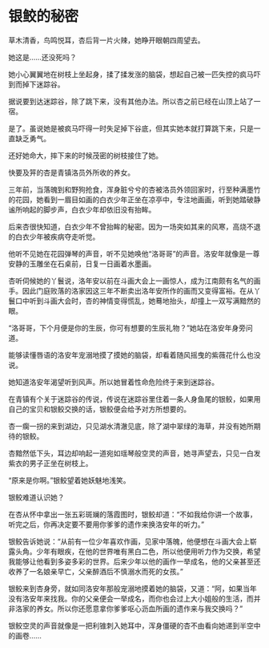 # 银鲛的秘密

草木清香，鸟鸣悦耳，杏后背一片火辣，她睁开眼朝四周望去。 

她这是……还没死吗？ 

她小心翼翼地在树枝上坐起身，揉了揉发涨的脑袋，想起自己被一匹失控的疯马吓到而掉下迷踪谷。 

据说要到达迷踪谷，除了跳下来，没有其他办法。所以杏之前已经在山顶上站了一宿。 

是了。虽说她是被疯马吓得一时失足掉下谷底，但其实她本就打算跳下来，只是一直缺乏勇气。 

还好她命大，摔下来的时候茂密的树枝接住了她。 

快要及笄的杏是青镇洛员外所收的养女。 

三年前，当落魄到和野狗抢食，浑身脏兮兮的杏被洛员外领回家时，行至种满墨竹的花园，她看到一眉目如画的白衣少年正坐在凉亭中，专注地画画，听到她踏破静谧所响起的脚步声，白衣少年却依旧没有抬眸。 

后来杏很快知道，白衣少年不曾抬眸的秘密。因为一场突如其来的风寒，高烧不退的白衣少年被疾病夺走听觉。 

他听不见她在花园弹琴的声音，听不见她唤他“洛哥哥”的声音。洛安年就像是一尊安静的玉雕坐在石桌前，日复一日画着水墨画。 

杏听伺候她的丫鬟说，洛年安以前在斗画大会上一画惊人，成为江南颇有名气的画手。因此门庭败落的洛家因这三年不断卖出洛年安所作的画而又变得富裕。在从丫鬟口中听到斗画大会时，杏的神情变得慌乱，她蓦地抬头，却撞上一双写满黯然的眼。 

“洛哥哥，下个月便是你的生辰，你可有想要的生辰礼物？”她站在洛安年身旁问道。 

能够读懂唇语的洛安年宠溺地摸了摸她的脑袋，却看着随风摇曳的紫薇花什么也没说。 

她知道洛安年渴望听到风声。所以她冒着性命危险终于来到迷踪谷。 

在青镇有个关于迷踪谷的传说，传说在迷踪谷里住着一条人身鱼尾的银鲛，如果用自己的宝贝和银鲛交换的话，银鲛便会给予对方所想要的。 

杏一瘸一拐的来到湖边，只见湖水清澈见底，除了湖中翠绿的海草，并没有她所期待的银鲛。 

杏黯然低下头，耳边却响起一道宛如瑶琴般空灵的声音，她寻声望去，只见一白发紫衣的男子正坐在树枝上。 

“原来是你啊。”银鲛望着她妖魅地浅笑。 

银鲛难道认识她？ 

在杏从怀中拿出一张五彩斑斓的落霞图时，银鲛却道：“不如我给你讲一个故事，听完之后，你再决定要不要用你爹爹的遗作来换洛安年的听力。” 

银鲛告诉她说：“从前有一位少年喜欢作画，见家中落魄，他便想在斗画大会上崭露头角。少年有眼疾，在他的世界唯有黑白二色，所以他便用听力作为交换，希望我能够让他看到多姿多彩的世界。后来少年以他的画作一举成名，他的父亲甚至还收养了一名娘亲早亡，父亲醉酒后不慎溺水而死的女孩。” 

银鲛来到杏身旁，就如同洛安年那般宠溺地摸着她的脑袋，又道：“阿，如果当年没有洛安年来找我。你的父亲便会一举成名，而你也会过上大小姐般的生活，而并非洛家的养女。所以你还愿意拿你爹爹呕心沥血所画的遗作来与我交换吗？” 

银鲛空灵的声音就像是一把利锥刺入她耳中，浑身僵硬的杏不由看向她递到半空中的画卷……